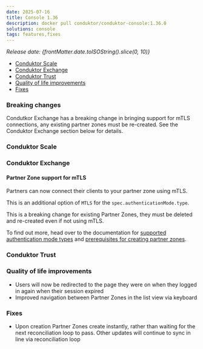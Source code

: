 ```yaml
---
date: 2025-07-16
title: Console 1.36
description: docker pull conduktor/conduktor-console:1.36.0
solutions: console
tags: features,fixes
---
```


_Release date: {frontMatter.date.toISOString().slice(0, 10)}_

- [Conduktor Scale](#conduktor-scale)
- [Conduktor Exchange](#conduktor-exchange)
- [Conduktor Trust](#conduktor-trust)
- [Quality of life improvements](#quality-of-life-improvements)
- [Fixes](#fixes)

### Breaking changes

Condutkor Exchange has a breaking change in bringing support for mTLS connections, any existing partner zones must be re-created. See the Conduktor Exchange section below for details.

### Conduktor Scale

### Conduktor Exchange

#### Partner Zone support for mTLS

Partners can now connect their clients to your partner zone using mTLS.

This is an additional option of `MTLS` for the `spec.authenticationMode.type`.

This is a breaking change for existing Partner Zones, they must be deleted and re-created even if not using mTLS.

To find out more, head over to the documentation for [supported authentication mode types](/platform/reference/resource-reference/console/#partner-zone) and [prerequisites for creating partner zones](/platform/navigation/partner-zones/#prerequisites).

### Conduktor Trust

### Quality of life improvements

- Users will now be redirected to the page they were on when they logged in again when their session expired
- Improved navigation between Partner Zones in the list view via keyboard

### Fixes

- Upon creation Partner Zones create instantly, rather than waiting for the next reconciliation loop to pass. Other updates will continue to sync in line via reconciliation loop
